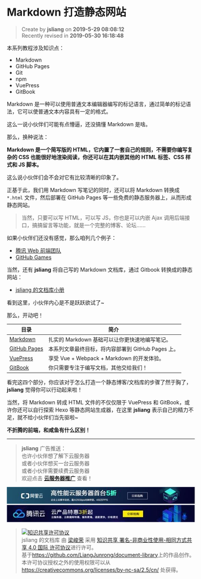 Markdown 打造静态网站
===

> Create by **jsliang** on **2019-5-29 08:08:12**  
> Recently revised in **2019-05-30 16:18:48**

本系列教程涉及知识点：

* Markdown
* GitHub Pages
* Git
* npm
* VuePress
* GitBook

Markdown 是一种可以使用普通文本编辑器编写的标记语言，通过简单的标记语法，它可以使普通文本内容具有一定的格式。

这么一说小伙伴们可能有点懵逼，还没搞懂 Markdown 是啥。

那么，换种说法：

**Markdown 是一个简写版的 HTML，它内置了一套自己的规则，不需要你编写复杂的 CSS 也能很好地渲染阅读，你还可以在其内嵌其他的 HTML 标签、CSS 样式和 JS 脚本。**

这么说小伙伴们会不会对它有比较清晰的印象了。

正基于此，我们用 Markdown 写笔记的同时，还可以将 Markdown 转换成 `*.html` 文件，然后部署在 GitHub Pages 等一些免费的静态服务器上，从而形成静态网站。

> 当然，只要可以写 HTML，可以写 JS，你也是可以内嵌 Ajax 调用后端接口，搞搞留言等功能，就是一个完整的博客、论坛……

如果小伙伴们还没有感觉，那么咱列几个例子：

* [腾讯 Web 前端团队](http://alloyteam.github.io/)
* [GitHub Games](http://likexia.gitee.io/game/)

当然，还有 **jsliang** 将自己写的 Markdown 文档库，通过 Gitbook 转换成的静态网站：

* [jsliang 的文档库小册](https://liangjunrong.github.io/)

看到这里，小伙伴内心是不是跃跃欲试了~

那么，开动吧！

| 目录 | 简介 |
| --- | --- |
| [Markdown](./Markdown/README.md) | 扎实的 Markdown 基础可以让你更快速地编写笔记。 |
| [GitHub Pages](./GitHub-Pages/README.md) | 本系列文章最终目标，将内容部署到 GitHub Pages 上。 |
| [VuePress](./VuePress/README.md) | 享受 Vue + Webpack + Markdown 的开发体验。 |
| [GitBook](./GitBook/README.md) | 你只需要专注于编写文档，其他交给我们！ |

看完这四个部分，你应该对于怎么打造一个静态博客/文档库的步骤了然于胸了，**jsliang** 觉得你可以行动起来啦！

当然，将 Markdown 转成 HTML 文件的不仅仅限于 VuePress 和 GitBook，或许你还可以自行探索 Hexo 等静态网站生成器，在这里 **jsliang** 表示自己的精力不足，就不给小伙伴们当先驱啦~

**不折腾的前端，和咸鱼有什么区别！**

---

> **jsliang** 广告推送：  
> 也许小伙伴想了解下云服务器  
> 或者小伙伴想买一台云服务器  
> 或者小伙伴需要续费云服务器  
> 欢迎点击 **[云服务器推广](https://github.com/LiangJunrong/document-library/blob/master/other-library/Monologue/%E7%A8%B3%E9%A3%9F%E8%89%B0%E9%9A%BE.md)** 查看！

[![图](../../public-repertory/img/z-small-seek-ali-3.jpg)](https://promotion.aliyun.com/ntms/act/qwbk.html?userCode=w7hismrh)
[![图](../../public-repertory/img/z-small-seek-tencent-2.jpg)](https://cloud.tencent.com/redirect.php?redirect=1014&cps_key=49f647c99fce1a9f0b4e1eeb1be484c9&from=console)

> <a rel="license" href="http://creativecommons.org/licenses/by-nc-sa/4.0/"><img alt="知识共享许可协议" style="border-width:0" src="https://i.creativecommons.org/l/by-nc-sa/4.0/88x31.png" /></a><br /><span xmlns:dct="http://purl.org/dc/terms/" property="dct:title">jsliang 的文档库</span> 由 <a xmlns:cc="http://creativecommons.org/ns#" href="https://github.com/LiangJunrong/document-library" property="cc:attributionName" rel="cc:attributionURL">梁峻荣</a> 采用 <a rel="license" href="http://creativecommons.org/licenses/by-nc-sa/4.0/">知识共享 署名-非商业性使用-相同方式共享 4.0 国际 许可协议</a>进行许可。<br />基于<a xmlns:dct="http://purl.org/dc/terms/" href="https://github.com/LiangJunrong/document-library" rel="dct:source">https://github.com/LiangJunrong/document-library</a>上的作品创作。<br />本许可协议授权之外的使用权限可以从 <a xmlns:cc="http://creativecommons.org/ns#" href="https://creativecommons.org/licenses/by-nc-sa/2.5/cn/" rel="cc:morePermissions">https://creativecommons.org/licenses/by-nc-sa/2.5/cn/</a> 处获得。